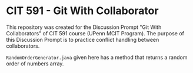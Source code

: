 # CIT 591 - Git With Collaborator

This repository was created for the Discussion Prompt "Git With Collaborators" of CIT 591 course (UPenn MCIT Program). The purpose of this Discussion Prompt is to practice conflict handling between collaborators.

`RandomOrderGenerator.java` given here has a method that returns a random order of numbers array. 